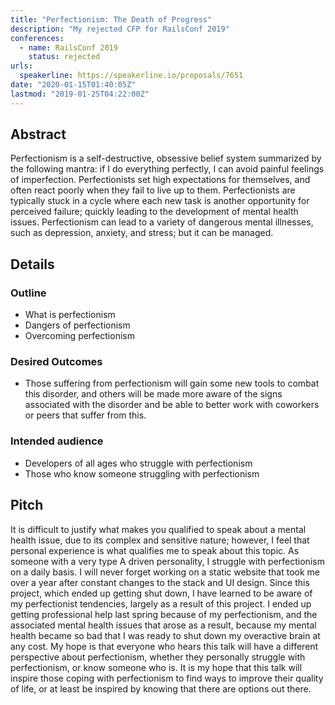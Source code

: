 ```yaml
---
title: "Perfectionism: The Death of Progress"
description: "My rejected CFP for RailsConf 2019"
conferences:
  - name: RailsConf 2019
    status: rejected
urls:
  speakerline: https://speakerline.io/proposals/7651
date: "2020-01-15T01:40:05Z"
lastmod: "2019-01-25T04:22:00Z"
---
```


## Abstract

Perfectionism is a self-destructive, obsessive belief system summarized by the following mantra: if I do everything perfectly, I can avoid painful feelings of imperfection. Perfectionists set high expectations for themselves, and often react poorly when they fail to live up to them. Perfectionists are typically stuck in a cycle where each new task is another opportunity for perceived failure; quickly leading to the development of mental health issues. Perfectionism can lead to a variety of dangerous mental illnesses, such as depression, anxiety, and stress; but it can be managed.

## Details

### Outline

- What is perfectionism
- Dangers of perfectionism
- Overcoming perfectionism

### Desired Outcomes

- Those suffering from perfectionism will gain some new tools to combat this disorder, and others will be made more aware of the signs associated with the disorder and be able to better work with coworkers or peers that suffer from this.

### Intended audience

- Developers of all ages who struggle with perfectionism
- Those who know someone struggling with perfectionism

## Pitch

It is difficult to justify what makes you qualified to speak about a mental health issue, due to its complex and sensitive nature; however, I feel that personal experience is what qualifies me to speak about this topic. As someone with a very type A driven personality, I struggle with perfectionism on a daily basis. I will never forget working on a static website that took me over a year after constant changes to the stack and UI design. Since this project, which ended up getting shut down, I have learned to be aware of my perfectionist tendencies, largely as a result of this project. I ended up getting professional help last spring because of my perfectionism, and the associated mental health issues that arose as a result, because my mental health became so bad that I was ready to shut down my overactive brain at any cost. My hope is that everyone who hears this talk will have a different perspective about perfectionism, whether they personally struggle with perfectionism, or know someone who is. It is my hope that this talk will inspire those coping with perfectionism to find ways to improve their quality of life, or at least be inspired by knowing that there are options out there.
